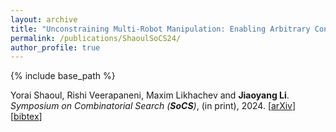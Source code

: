 ```yaml
---
layout: archive
title: "Unconstraining Multi-Robot Manipulation: Enabling Arbitrary Constraints in ECBS with Bounded Sub-Optimality"
permalink: /publications/ShaoulSoCS24/
author_profile: true
---
```


{% include base_path %}
                   
Yorai Shaoul, Rishi Veerapaneni, Maxim Likhachev and **Jiaoyang Li**.       
<i>Symposium on Combinatorial Search (**SoCS**)</i>, (in print), 2024.
[[arXiv](https://arxiv.org/abs/2405.01772)]
[<a href="javascript:void(0)" onclick="(function(target, id) { if ($('#' + id).css('display') == 'block') { $('#' + id).hide('fast'); $(target).text('bibtex') } else { $('#' + id).show('fast'); $(target).text('bibtex▲') } })(this, 'bibtex-ShaoulSoCS24');">bibtex</a>]        
<div id="bibtex-ShaoulSoCS24" style="display:none">
<pre>@inproceedings{ShaoulSoCS24,
  author    = {Yorai Shaoul and Rishi Veerapaneni and Maxim Likhachev and Jiaoyang Li},
  title     = {Unconstraining Multi-Robot Manipulation: Enabling Arbitrary Constraints in {ECBS} with Bounded Sub-Optimality},
  booktitle = {Proceedings of the Symposium on Combinatorial Search (SoCS)},
  year      = {2024}
}
</pre></div> 
     
         

